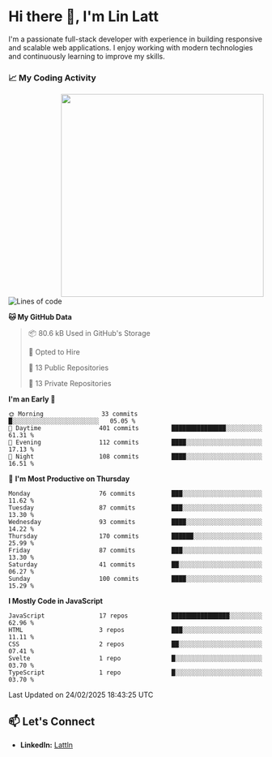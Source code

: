 # Hi there 👋, I'm Lin Latt

I'm a passionate full-stack developer with experience in building responsive and scalable web applications. I enjoy working with modern technologies and continuously learning to improve my skills.

### 📈 My Coding Activity 
<img src="https://github.com/user-attachments/assets/6cec4854-3eec-4600-9120-9be1d3cb2bfe"  width="400px" align="right">

<!--START_SECTION:waka-->
![Lines of code](https://img.shields.io/badge/From%20Hello%20World%20I%27ve%20Written-331.8%20thousand%20lines%20of%20code-blue)

**🐱 My GitHub Data** 

> 📦 80.6 kB Used in GitHub's Storage 
 > 
> 💼 Opted to Hire
 > 
> 📜 13 Public Repositories 
 > 
> 🔑 13 Private Repositories 
 > 
**I'm an Early 🐤** 

```text
🌞 Morning                33 commits          █░░░░░░░░░░░░░░░░░░░░░░░░   05.05 % 
🌆 Daytime                401 commits         ███████████████░░░░░░░░░░   61.31 % 
🌃 Evening                112 commits         ████░░░░░░░░░░░░░░░░░░░░░   17.13 % 
🌙 Night                  108 commits         ████░░░░░░░░░░░░░░░░░░░░░   16.51 % 
```
📅 **I'm Most Productive on Thursday** 

```text
Monday                   76 commits          ███░░░░░░░░░░░░░░░░░░░░░░   11.62 % 
Tuesday                  87 commits          ███░░░░░░░░░░░░░░░░░░░░░░   13.30 % 
Wednesday                93 commits          ████░░░░░░░░░░░░░░░░░░░░░   14.22 % 
Thursday                 170 commits         ██████░░░░░░░░░░░░░░░░░░░   25.99 % 
Friday                   87 commits          ███░░░░░░░░░░░░░░░░░░░░░░   13.30 % 
Saturday                 41 commits          ██░░░░░░░░░░░░░░░░░░░░░░░   06.27 % 
Sunday                   100 commits         ████░░░░░░░░░░░░░░░░░░░░░   15.29 % 
```


**I Mostly Code in JavaScript** 

```text
JavaScript               17 repos            ████████████████░░░░░░░░░   62.96 % 
HTML                     3 repos             ███░░░░░░░░░░░░░░░░░░░░░░   11.11 % 
CSS                      2 repos             ██░░░░░░░░░░░░░░░░░░░░░░░   07.41 % 
Svelte                   1 repo              █░░░░░░░░░░░░░░░░░░░░░░░░   03.70 % 
TypeScript               1 repo              █░░░░░░░░░░░░░░░░░░░░░░░░   03.70 % 
```




 Last Updated on 24/02/2025 18:43:25 UTC
<!--END_SECTION:waka-->

## 📫 Let's Connect

- **LinkedIn:** [Lattln](https://linkedin.com/in/lin-latt)
<!-- - **Portfolio:** [Your Portfolio](https://yourportfolio.com) -->
